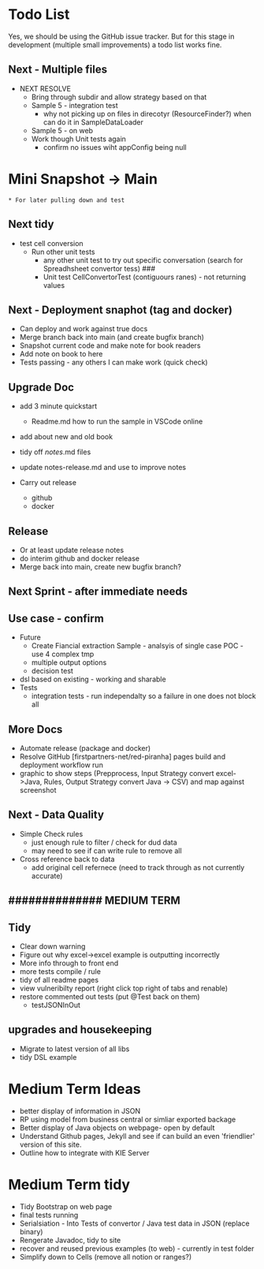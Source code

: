 # Todo List

Yes, we should be using the GitHub issue tracker. But for this stage in development (multiple small improvements) a todo list works fine.


## Next - Multiple files

* NEXT RESOLVE
    * Bring through subdir and allow strategy based on that
    * Sample 5 - integration test
        * why not picking up on files in direcotyr (ResourceFinder?) when can do it in SampleDataLoader
    * Sample 5 - on web
    * Work though Unit tests again
        * confirm no issues wiht appConfig being null



# Mini Snapshot -> Main
    * For later pulling down and test

## Next tidy

* test cell conversion
    * Run other unit tests
        * any other unit test to try out specific conversation (search for Spreadhsheet convertor tess) ###
        * Unit test CellConvertorTest (contiguours ranes) - not returning values


## Next - Deployment snaphot (tag and docker)
* Can deploy and work against true docs
* Merge branch back into main (and create bugfix branch)
* Snapshot current code and make note for book readers
* Add note on book to here
* Tests passing - any others I can make work (quick check)


## Upgrade Doc
* add 3 minute quickstart
    * Readme.md how to run the sample in VSCode online
* add about new and old book
* tidy off *notes*.md files

* update notes-release.md and use to improve notes
* Carry out release
    * github
    * docker




## Release
* Or at least update release notes
* do interim github and docker release
* Merge back into main, create new bugfix branch?

## ##############

## Next Sprint - after immediate needs

## Use case - confirm

* Future
    * Create Fiancial extraction Sample - analsyis of single case POC - use 4 complex tmp
    * multiple output options
    * decision test
* dsl based on existing - working and sharable
* Tests
    * integration tests - run  independalty so a failure in one does not block all

## More Docs
* Automate release (package and docker)
* Resolve GitHub [firstpartners-net/red-piranha] pages build and deployment workflow run 
* graphic to show steps (Prepprocess, Input Strategy convert excel->Java, Rules, Output Strategy convert Java -> CSV) and map against screenshot

    
## Next - Data Quality
* Simple Check rules
    * just enough rule to filter / check for dud data
    * may need to see if can write rule to remove all
* Cross reference back to data
    * add original cell refernece (need to track through as not currently accurate)


## ############## MEDIUM TERM

## Tidy
* Clear down warning
* Figure out why excel->excel example is outputting incorrectly
* More info through to front end
* more tests compile / rule
* tidy of all readme pages
* view vulneribilty report (right click top right of tabs and renable)
* restore commented out tests (put @Test back on them)
    * testJSONInOut

## upgrades and housekeeping


* Migrate to latest version of all libs
* tidy DSL example


# Medium Term Ideas
* better display of information in JSON
* RP using model from business central or simliar exported backage
* Better display of Java objects on webpage- open by default
* Understand Github pages, Jekyll and see if can build an even 'friendlier' version of this site.
* Outline how to integrate with KIE Server


# Medium Term tidy
* Tidy Bootstrap on web page
* final tests running
* Serialsiation - Into Tests of convertor / Java test data in JSON (replace binary)
* Rengerate Javadoc, tidy to site
* recover and reused previous examples (to web) - currently in test folder
* Simplify down to Cells (remove all notion or ranges?)

